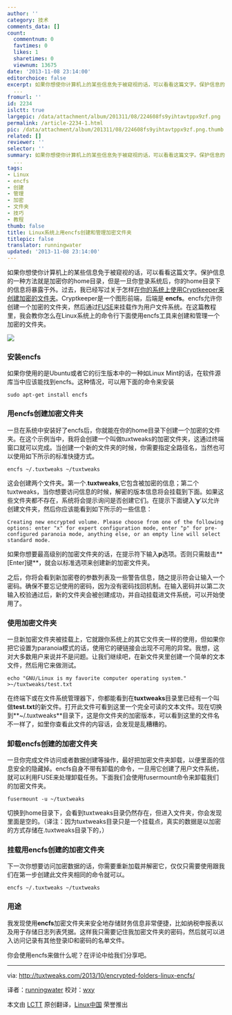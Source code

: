 ```yaml
---
author: ''
category: 技术
comments_data: []
count:
  commentnum: 0
  favtimes: 0
  likes: 1
  sharetimes: 0
  viewnum: 13675
date: '2013-11-08 23:14:00'
editorchoice: false
excerpt: 如果你想使你计算机上的某些信息免于被窥视的话，可以看看这篇文字。保护信息的一种方法就是加密你的home目录，但是一旦你登录系统后，你的home目录下的信息将暴露于外。过去，我已经写过关于怎样在你的系统上使用Cr
  ...
fromurl: ''
id: 2234
islctt: true
largepic: /data/attachment/album/201311/08/224608fs9yihtavtppx9zf.png
permalink: /article-2234-1.html
pic: /data/attachment/album/201311/08/224608fs9yihtavtppx9zf.png.thumb.jpg
related: []
reviewer: ''
selector: ''
summary: 如果你想使你计算机上的某些信息免于被窥视的话，可以看看这篇文字。保护信息的一种方法就是加密你的home目录，但是一旦你登录系统后，你的home目录下的信息将暴露于外。过去，我已经写过关于怎样在你的系统上使用Cr
  ...
tags:
- Linux
- encfs
- 创建
- 管理
- 加密
- 文件夹
- 技巧
- 教程
thumb: false
title: Linux系统上用encfs创建和管理加密文件夹
titlepic: false
translator: runningwater
updated: '2013-11-08 23:14:00'
---
```


如果你想使你计算机上的某些信息免于被窥视的话，可以看看这篇文字。保护信息的一种方法就是加密你的home目录，但是一旦你登录系统后，你的home目录下的信息将暴露于外。过去，我已经写过关于怎样[在你的系统上使用Cryptkeeper来创建加密的文件夹](http://tuxtweaks.com/2009/03/create-an-encrypted-folder-in-ubuntu-with-cryptkeeper/)。Cryptkeeper是一个图形前端，后端是 **encfs**。encfs允许你创建一个加密的文件夹，然后通过[FUSE](http://fuse.sourceforge.net/)来挂载作为用户文件系统。在这篇教程里，我会教你怎么在Linux系统上的命令行下面使用encfs工具来创建和管理一个加密的文件夹。


![](/data/attachment/album/201311/08/224608fs9yihtavtppx9zf.png)


### 安装encfs


如果你使用的是Ubuntu或者它的衍生版本中的一种如Linux Mint的话，在软件源库当中应该能找到encfs。这种情况，可以用下面的命令来安装



```
sudo apt-get install encfs 
```

### 用encfs创建加密文件夹


一旦在系统中安装好了encfs后，你就能在你的home目录下创建一个加密的文件夹。在这个示例当中，我将会创建一个叫做tuxtweaks的加密文件夹，这通过终端窗口就可以完成。当创建一个新的文件夹的时候，你需要指定全路径名，当然也可以使用如下所示的标准快捷方式。



```
encfs ~/.tuxtweaks ~/tuxtweaks 
```

这会创建两个文件夹。第一个.**tuxtweaks**,它包含被加密的信息；第二个tuxtweaks，当你想要访问信息的时候，解密的版本信息将会挂载到下面。如果这些文件夹都不存在，系统将会提示询问是否创建它们。在提示下面键入‘**y**’以允许创建文件夹，然后你应该能看到如下所示的一些信息：



```
Creating new encrypted volume. Please choose from one of the following options: enter "x" for expert configuration mode, enter "p" for pre-configured paranoia mode, anything else, or an empty line will select standard mode. 
```

如果你想要最高级别的加密文件夹的话，在提示符下输入**p**选项。否则只需敲击**[Enter]键**，就会以标准选项来创建新的加密文件夹。


之后，你将会看到新加密卷的参数列表及一些警告信息，随之提示符会让输入一个密码。确保不要忘记使用的密码，因为没有密码找回机制。在输入密码并以第二次输入校验通过后，新的文件夹会被创建成功，并自动挂载进文件系统，可以开始使用了。


### 使用加密文件夹


一旦新加密文件夹被挂载上，它就跟你系统上的其它文件夹一样的使用，但如果你把它设置为paranoia模式的话，使用它的硬链接会出现不可用的异常。我想，这对大多数用户来说并不是问题。让我们继续吧，在新文件夹里创建一个简单的文本文件，然后用它来做测试。



```
echo "GNU/Linux is my favorite computer operating system." >~/tuxtweaks/test.txt 
```

在终端下或在文件系统管理器下，你都能看到在**tuxtweaks**目录里已经有一个叫做**test.txt**的新文件。打开此文件可看到这里一个完全可读的文本文件。现在切换到**~/.tuxtweaks**目录下，这是你文件夹的加密版本，可以看到这里的文件名不一样了，如里你查看此文件的内容话，会发现是乱糟糟的。


### 卸载encfs创建的加密文件夹


一旦你完成文件访问或者数据创建等操作，最好把加密文件夹卸载，以便里面的信息安全的隐藏掉。encfs自身不带有卸载的命令，一旦用它创建了用户文件系统，就可以利用FUSE来处理卸载任务。下面我们会使用fusermount命令来卸载我们的加密文件夹。



```
fusermount -u ~/tuxtweaks 
```

切换到home目录下，会看到tuxtweaks目录仍然存在，但进入文件夹，你会发现里面是空的。（译注：因为tuxtweaks目录只是一个挂载点，真实的数据是以加密的方式存储在.tuxtweaks目录下的，）


### 挂载用encfs创建的加密文件夹


下一次你想要访问加密数据的话，你需要重新加载并解密它，仅仅只需要使用跟我们在第一步创建此文件夹相同的命令就可以。



```
encfs ~/.tuxtweaks ~/tuxtweaks 
```

### 用途


我发现使用**encfs**加密文件夹来安全地存储财务信息非常便捷，比如纳税申报表以及用于存储日志列表凭据。这样我只需要记住我加密文件夹的密码，然后就可以进入访问记录有其他登录ID和密码的名单文件。


你会使用encfs来做什么呢？在评论中给我们分享吧。




---


via: <http://tuxtweaks.com/2013/10/encrypted-folders-linux-encfs/>


译者：[runningwater](https://github.com/runningwater) 校对：[wxy](https://github.com/wxy)


本文由 [LCTT](https://github.com/LCTT/TranslateProject) 原创翻译，[Linux中国](http://linux.cn/) 荣誉推出